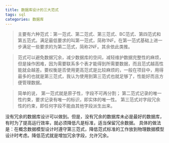 ```yaml
---
title: 数据库设计的三大范式
tags: sql
categories: 数据库
---
```


> 主要有六种范式：第一范式、第二范式、第三范式、BC范式、第四范式和第五范式。满足最低要求的叫第一范式，简称1NF。在第一范式基础上进一步满足一些要求的为第二范式，简称2NF。其余依此类推。

> 范式可以避免数据冗余，减少数据库的空间，减轻维护数据完整性的麻烦，但是操作困难，因为需要联系多个表才能得到所需要数据，而且范式越高性能就会越差。要权衡是否使用更高范式是比较麻烦的，一般在项目中，用得最多的也就是第三范式，我认为使用到第三范式也就足够了，性能好而且方便管理数据。

> 简单的说，
第一范式就是原子性，字段不可再分割；
第二范式记录的唯一性约束，要求记录有唯一的标识，即实体的唯一性。
第三范式对字段冗余性的约束，即任何字段不能由其他字段派生出来。

没有冗余的数据库设计可以做到。但是，没有冗余的数据库未必是最好的数据库，有时为了提高运行效率，就必须降低凡是标准，适当保留冗余数据。
具体的做法是：在概念数据模型设计时遵守第三范式，降低范式标准的工作放到物理数据模型设计时考虑。降低范式就是增加冗余字段，允许冗余。
